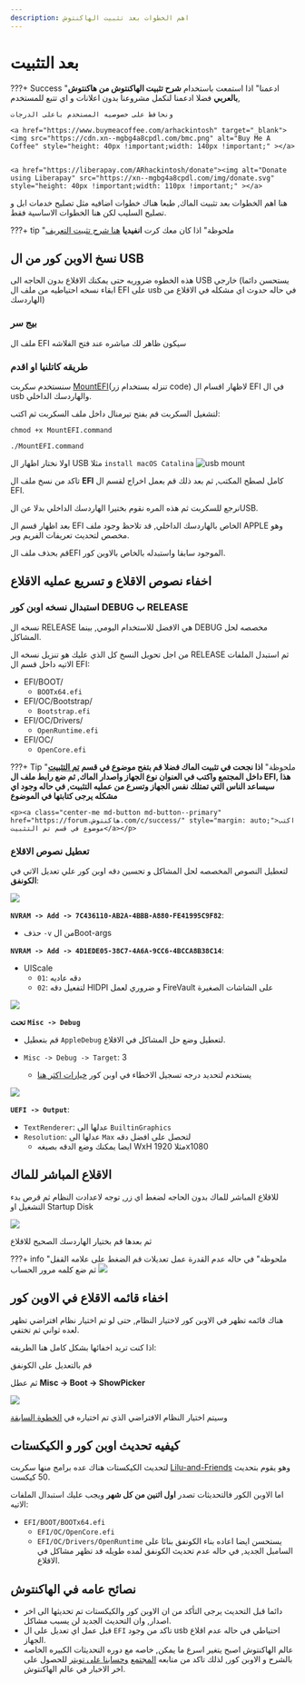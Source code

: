 ```yaml
---
description: اهم الخطوات بعد تثبيت الهاكنتوش
---
```

# بعد التثبيت

???+ Success "ادعمنا"
	اذا استمعت باستخدام **شرح تثبيت الهاكنتوش من هاكنتوش بالعربي**
	فضلا ادعمنا لنكمل مشروعنا بدون اعلانات و اي تتبع للمستخدم,
	
	ونحافظ على خصوصيه المستخدم باعلى الدرجات

	<a href="https://www.buymeacoffee.com/arhackintosh" target="_blank"><img src="https://cdn.xn--mgbg4a8cpdl.com/bmc.png" alt="Buy Me A Coffee" style="height: 40px !important;width: 140px !important;" ></a>


	<a href="https://liberapay.com/ARhackintosh/donate"><img alt="Donate using Liberapay" src="https://xn--mgbg4a8cpdl.com/img/donate.svg" style="height: 40px !important;width: 110px !important;" ></a>

هنا اهم الخطوات بعد تثبيت الماك, طبعا هناك خطوات اضافيه مثل تصليح خدمات ابل و تصليح السليب لكن هنا الخطوات الاساسية فقط.

???+ tip "ملحوظة"
	اذا كان معك كرت **انفيديا** [ هنا شرح تثبيت التعريف](https://forum.xn--mgbg4a8cpdl.com/t/topic/52)

## نسخ الاوبن كور من ال USB

هذه الخطوه ضروريه حتى يمكنك الاقلاع بدون الحاجه الى USB خارجي (يستحسن دائما ابقاء نسخه احتياطيه من ملف ال EFI على usb في حاله حدوث اي مشكله في الاقلاع من الهاردسك)

### بيج سر

ملف ال EFI سيكون ظاهر لك مباشره عند فتح الفلاشه
### طريقه كاتلنيا او اقدم
سنستخدم سكربت [MountEFI](https://github.com/corpnewt/MountEFI)(تنزله بستخدام زر code) لاظهار اقسام ال EFI في ال usb والهاردسك الداخلي.

لتشغيل السكربت قم بفتح تيرمنال داخل ملف السكربت ثم اكتب:

```
chmod +x MountEFI.command

./MountEFI.command
```
اولا نختار اظهار ال USB
مثلا `install macOS Catalina`
![usb mount](https://dortania.github.io/OpenCore-Post-Install/assets/img/usb-mount.bec53b4c.png)

تاكد من نسخ ملف ال **EFI** كامل لصطح المكتب, ثم بعد ذلك قم بعمل اخراج لقسم ال EFI.

نرجع للسكربت ثم هذه المره نقوم بختيرا الهاردسك الداخلي بدلا عن الUSB.

بعد اظهار قسم ال EFI الخاص بالهاردسك الداخلي, قد تلاحظ وجود ملف APPLE وهو مخصص لتحديث تعريفات الفريم وير.

قم بحذف ملف الEFI الموجود سابقا واستبدله بالخاص بالاوبن كور.

## اخفاء نصوص الاقلاع و تسريع عمليه الاقلاع

### استبدال نسخه اوبن كور DEBUG ب RELEASE

نسخه ال RELEASE هي الافضل للاستخدام اليومي, بينما DEBUG مخصصه لحل المشاكل.

من اجل تحويل النسخ كل الذي عليك هو تنزيل نسخه ال RELEASE ثم استبدل الملفات الاتيه داخل قسم ال EFI:

- EFI/BOOT/
	- `BOOTx64.efi`
- EFI/OC/Bootstrap/
	- `Bootstrap.efi`
- EFI/OC/Drivers/
	- `OpenRuntime.efi`
- EFI/OC/
	- `OpenCore.efi`

???+ Tip "ملحوظة"
	**اذا نجحت في تثبيت الماك فضلا قم بتفح موضوع في قسم [تم التثبيت](https://forum.هاكنتوش.com/c/success/) داخل المجتمع واكتب في العنوان نوع الجهاز واصدار الماك, ثم ضع رابط ملف ال EFI, هذا سيساعد الناس التي تمتلك نفس الجهاز وتسرع من عمليه التثبيت, في حاله وجود اي مشكله يرجى كتابتها في الموضوع**

	<p><a class="center-me md-button md-button--primary" href="https://forum.هاكنتوش.com/c/success/" style="margin: auto;">اكتب موضوع في قسم تم التثبيت</a></p> 
	
### تعطيل نصوص الاقلاع

لتعطيل النصوص المخصصه لحل المشاكل و تحسين دقه اوبن كور علي تعديل الاتي في **الكونفق**:

![](/img/post-install/nvram.jpg#zoom)

**`NVRAM -> Add -> 7C436110-AB2A-4BBB-A880-FE41995C9F82`**:

- حذف `-v` من الBoot-args

**`NVRAM -> Add -> 4D1EDE05-38C7-4A6A-9CC6-4BCCA8B38C14`**:

- UIScale
	- `01`: دقه عاديه
	- `02`: لتفعيل دقه HIDPI و ضروري لعمل FireVault على الشاشات الصغيرة

![](/img/post-install/misc-debug.jpg#zoom)

**تحت `Misc -> Debug`**

- قم بتعطيل `AppleDebug` لتعطيل وضع حل المشاكل في الاقلاع.

- `Misc -> Debug -> Target`: 3
	- يستخدم لتحديد درجه تسجيل الاخطاء في اوبن كور [خيارات اكثر هنا](https://dortania.github.io/OpenCore-Install-Guide/troubleshooting/debug.html)

![](/img/post-install/uefi.jpg#zoom)

**`UEFI -> Output`**:

- `TextRenderer`:  عدلها الى `BuiltinGraphics`
- `Resolution`: عدلها الى `Max` لتحصل على افضل دقه
  - ايضا يمكنك وضع الدقه بصيغه WxH مثلا 1920x1080

## الاقلاع المباشر للماك

للاقلاع المباشر للماك بدون الحاجه لضغط اي زر, توجه لاعدادت النظام ثم قرص بدء التشغيل او Startup Disk

![](/img/post-install/settingsmenu.jpg#zoom)

ثم بعدها قم بختيار الهاردسك الصحيح للاقلاع

???+ info "ملحوظة"
	في حاله عدم القدرة عمل تعديلات قم الضغط على علامه القفل ثم ضع كلمه مرور الحساب
![](/img/post-install/selectdrive.png#zoom)

## اخفاء قائمه الاقلاع في الاوبن كور

هناك قائمه تظهر في الاوبن كور لاختيار النظام, حتى لو تم اختيار نظام افتراضي تظهر لعده ثواني ثم تختفي.

اذا كنت تريد اخفائها بشكل كامل هنا الطريقه:

قم بالتعديل على الكونفق

ثم عطل **Misc -> Boot -> ShowPicker**

![](/img/post-install/disable-picker.png)

وسيتم اختيار النظام الافتراضي الذي تم اختياره في [الخطوة السابقة](#_4)

## كيفيه تحديث اوبن كور و الكيكستات

لتحديث الكيكستات هناك عده برامج منها سكربت [Lilu-and-Friends](https://github.com/corpnewt/Lilu-and-Friends) وهو يقوم بتحديث 50 كيكست.

اما الاوبن الكور فالتحديثات تصدر **اول اثنين من كل شهر** ويجب عليك استبدال الملفات الاتيه:

- `EFI/BOOT/BOOTx64.efi`
	- `EFI/OC/OpenCore.efi`
	- `EFI/OC/Drivers/OpenRuntime`
 يستحسن ايضا اعاده بناء الكونفق بنائا على السامبل الجديد, في حاله عدم تحديث الكونفق لمده طويله قد تظهر مشاكل في الاقلاع.

## نصائح عامه في الهاكنتوش

- دائما قبل التحديث يرجى التأكد من ان الاوبن كور والكيكستات تم تحديثها الى اخر اصدار, وان التحديث الجديد لن يسبب مشاكل.
- قبل عمل اي تعديل على ال `EFI` تاكد من وجود usb احتياطي في حاله عدم اقلاع الجهاز.
- عالم الهاكنتوش اصبح يتغير اسرع ما يمكن, خاصه مع دوره التحديثات الكبيره الخاصه بالشرح و الاوبن كور, لذلك تاكد من متابعه [المجتمع](https://forum.هاكنتوش.com) [وحسابنا على تويتر](https://twitter.com/arhackintosh) للحصول على اخر الاخبار في عالم الهاكنتوش.



